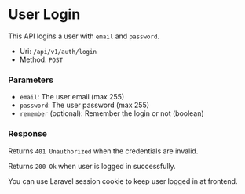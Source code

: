 # User Login
This API logins a user with `email` and `password`.

- Uri: `/api/v1/auth/login`
- Method: `POST`

### Parameters
- `email`: The user email (max 255)
- `password`: The user password (max 255)
- `remember` (optional): Remember the login or not (boolean)

### Response
Returns `401 Unauthorized` when the credentials are invalid.

Returns `200 Ok` when user is logged in successfully.

You can use Laravel session cookie to keep user logged in at frontend.
